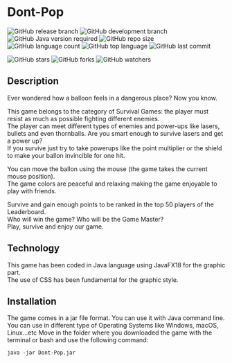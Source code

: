 # Dont-Pop



![GitHub release branch](https://img.shields.io/badge/maven--project-release-brightgreen)
![GitHub development branch](https://img.shields.io/badge/dev-development-blue)
![GitHub Java version required](https://img.shields.io/badge/Java-17%2B-f89820)
![GitHub repo size](https://img.shields.io/github/repo-size/Eritropene/OOP21-Dont-Pop?style=flat)
![GitHub language count](https://img.shields.io/github/languages/count/Eritropene/OOP21-Dont-Pop?style=flat)
![GitHub top language](https://img.shields.io/github/languages/top/Eritropene/OOP21-Dont-Pop?style=flat)
![GitHub last commit](https://img.shields.io/github/last-commit/Eritropene/OOP21-Dont-Pop?color=red&style=flat)

![GitHub stars](https://img.shields.io/github/stars/Eritropene/OOP21-Dont-Pop?style=social)
![GitHub forks](https://img.shields.io/github/forks/Eritropene/OOP21-Dont-Pop?style=social)
![GitHub watchers](https://img.shields.io/github/watchers/Eritropene/OOP21-Dont-Pop?style=social)  



## Description

Ever wondered how a balloon feels in a dangerous place? Now you know.  

This game belongs to the category of Survival Games: the player must resist as much as possible fighting different enemies.  
The player can meet different types of enemies and power-ups like lasers, bullets and even thornballs. Are you smart enough 
to survive lasers and get a power up?  
If you survive just try to take powerups like the point multiplier or the shield to make your ballon invincible for one hit.  

You can move the ballon using the mouse (the game takes the current mouse position).  
The game colors are peaceful and relaxing making the game enjoyable to play with friends.  

Survive and gain enough points to be ranked in the top 50 players of the Leaderboard.  
Who will win the game? Who will be the Game Master?  
Play, survive and enjoy our game.

## Technology

This game has been coded in Java language using JavaFX18 for the graphic part.  
The use of CSS has been fundamental for the graphic style.

## Installation

The game comes in a jar file format. You can use it with Java command line. 
You can use in different type of Operating Systems like Windows, macOS, Linux...etc
Move in the folder where you downloaded the game with the terminal or bash and use the following command:
  
``java -jar Dont-Pop.jar``
